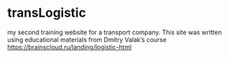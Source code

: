 # transLogistic

my second training website for a transport company.
This site was written using educational materials
from Dmitry Valak’s course https://brainscloud.ru/landing/logistic-html
